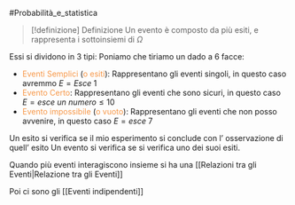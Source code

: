 #Probabilità_e_statistica
>[!definizione]  Definizione
>Un evento è composto da più esiti, e rappresenta i sottoinsiemi di $\Omega$

Essi si dividono in 3 tipi:
Poniamo che tiriamo un dado a 6 facce:
- <font color="#f79646">Eventi Semplici</font> (<font color="#f79646">o esiti</font>): Rappresentano gli eventi singoli, in questo caso avremmo $E=Esce \ 1$
- <font color="#f79646">Evento Certo</font>: Rappresentano gli eventi che sono sicuri, in questo caso $E=esce \ un  \ numero\leq10$
- <font color="#f79646">Evento impossibile</font> (<font color="#f79646">o vuoto</font>): Rappresentano gli eventi che non posso avvenire, in questo caso $E=esce \ 7$

Un esito si verifica se il mio esperimento si conclude con l’ osservazione di quell’ esito
Un evento si verifica se si verifica uno dei suoi esiti.

Quando più eventi interagiscono insieme si ha una [[Relazioni tra gli Eventi|Relazione tra gli Eventi]]

Poi ci sono gli [[Eventi indipendenti]]
